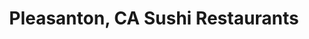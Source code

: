 ---
layout: city
title: Pleasanton, CA Sushi Restaurants
permalink: /california/pleasanton/
stateAbbr: CA
stateName: California
cityName: Pleasanton
---